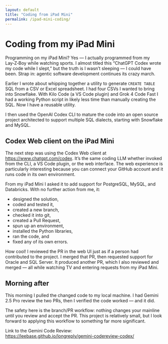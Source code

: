 ```yaml
---
layout: default
title: "Coding from iPad Mini"
permalink: /ipad-mini-coding/
---
```

# Coding from my iPad Mini

Programming on my iPad Mini? Yes — I actually programmed from my Lay‑Z‑Boy while watching sports. I almost titled this “ChatGPT Codex wrote my code while I slept,” but the truth is I wasn’t sleeping — I could have been. Strap in: agentic software development continues its crazy march.

Earlier I wrote about whipping together a utility to generate `CREATE TABLE` SQL from a CSV or Excel spreadsheet. I had four CSVs I wanted to bring into Snowflake. With Kilo Code (a VS Code plugin) and Grok 4 Code Fast I had a working Python script in likely less time than manually creating the SQL. Now I have a reusable utility.

I then used the OpenAI Codex CLI to mature the code into an open source project architected to support multiple SQL dialects, starting with Snowflake and MySQL.

## Codex Web client on the iPad Mini

The next step was using the Codex Web client at https://www.chatgpt.com/codex. It’s the same coding LLM whether invoked from the CLI, a VS Code plugin, or the web interface. The web experience is particularly interesting because you can connect your GitHub account and it runs code in its own environment.

From my iPad Mini I asked it to add support for PostgreSQL, MySQL, and Databricks. With no further action from me, it:

- designed the solution,
- coded and tested it,
- created a new branch,
- checked it into git,
- created a Pull Request,
- spun up an environment,
- installed the Python libraries,
- ran the code, and
- fixed any of its own errors.

How cool! I reviewed the PR in the web UI just as if a person had contributed to the project. I merged that PR, then requested support for Oracle and SQL Server. It produced another PR, which I also reviewed and merged — all while watching TV and entering requests from my iPad Mini.

## Morning after

This morning I pulled the changed code to my local machine. I had Gemini 2.5 Pro review the two PRs, then I verified the code worked — and it did.

The safety here is the branch/PR workflow: nothing changes your mainline until you review and accept the PR. This project is relatively small, but I look forward to applying this workflow to something far more significant.

Link to the Gemini Code Review:  
https://leebase.github.io/longreply/gemini-codereview-codex/